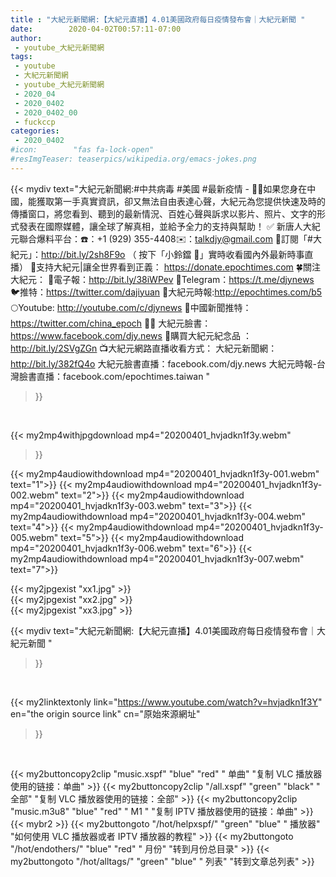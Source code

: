 ```yaml
---
title : "大紀元新聞網:【大紀元直播】4.01美國政府每日疫情發布會｜大紀元新聞 "
date:        2020-04-02T00:57:11-07:00
author:
 - youtube_大紀元新聞網
tags:
 - youtube
 - 大紀元新聞網
 - youtube_大紀元新聞網
 - 2020_04
 - 2020_0402
 - 2020_0402_00
 - fuckccp
categories:
 - 2020_0402
#icon:        "fas fa-lock-open"
#resImgTeaser: teaserpics/wikipedia.org/emacs-jokes.png
---
```







{{< mydiv text="大紀元新聞網:#中共病毒 #美國 #最新疫情 - ✍🏻如果您身在中國，能獲取第一手真實資訊，卻又無法自由表達心聲，大紀元為您提供快速及時的傳播窗口，將您看到、聽到的最新情況、百姓心聲與訴求以影片、照片、文字的形式發表在國際媒體，讓全球了解真相，並給予全力的支持與幫助！ ✅  新唐人大紀元聯合爆料平台：☎️：+1 (929) 355-4408✉️：talkdjy@gmail.com  🌸訂閱「#大紀元」：http://bit.ly/2sh8F9o （ 按下「小鈴鐺 🔔」實時收看國內外最新時事直播）  💐支持大紀元|讓全世界看到正義： https://donate.epochtimes.com  🍀關注大紀元： 💌電子報：http://bit.ly/38iWPev 📱Telegram：https://t.me/djynews 🐦推特：https://twitter.com/dajiyuan 📰大紀元時報:http://epochtimes.com/b5 🌕Youtube: http://youtube.com/c/djynews 🐤中國新聞推特：https://twitter.com/china_epoch ✍🏻  大紀元臉書：https://www.facebook.com/djy.news  🎁購買大紀元紀念品 ：http://bit.ly/2SVgZGn  📺大紀元網路直播收看方式： 大紀元新聞網：http://bit.ly/382fQ4o 大紀元臉書直播：facebook.com/djy.news 大紀元時報-台灣臉書直播：facebook.com/epochtimes.taiwan "
>}}
<br>


{{< my2mp4withjpgdownload mp4="20200401_hvjadkn1f3y.webm"
>}}

{{< my2mp4audiowithdownload mp4="20200401_hvjadkn1f3y-001.webm" text="1">}}
{{< my2mp4audiowithdownload mp4="20200401_hvjadkn1f3y-002.webm" text="2">}}
{{< my2mp4audiowithdownload mp4="20200401_hvjadkn1f3y-003.webm" text="3">}}
{{< my2mp4audiowithdownload mp4="20200401_hvjadkn1f3y-004.webm" text="4">}}
{{< my2mp4audiowithdownload mp4="20200401_hvjadkn1f3y-005.webm" text="5">}}
{{< my2mp4audiowithdownload mp4="20200401_hvjadkn1f3y-006.webm" text="6">}}
{{< my2mp4audiowithdownload mp4="20200401_hvjadkn1f3y-007.webm" text="7">}}


{{< my2jpgexist "xx1.jpg" >}}<br>
{{< my2jpgexist "xx2.jpg" >}}<br>
{{< my2jpgexist "xx3.jpg" >}}<br>



{{< mydiv text="大紀元新聞網:【大紀元直播】4.01美國政府每日疫情發布會｜大紀元新聞 "
>}}
<br>

{{< my2linktextonly link="https://www.youtube.com/watch?v=hvjadkn1f3Y"
en="the origin source link" cn="原始來源網址"
>}}


<br>


{{< my2buttoncopy2clip "music.xspf"        "blue"   "red"    " 单曲"  "复制 VLC 播放器使用的链接：单曲" >}} {{< my2buttoncopy2clip "/all.xspf"         "green"  "black"  " 全部"  "复制 VLC 播放器使用的链接：全部" >}} {{< my2buttoncopy2clip "music.m3u8"        "blue"   "red"    " M1 "    "复制 IPTV 播放器使用的链接：单曲" >}} {{< mybr2 >}} {{< my2buttongoto      "/hot/helpxspf/"    "green"  "blue"   " 播放器" "如何使用 VLC 播放器或者 IPTV 播放器的教程" >}} {{< my2buttongoto      "/hot/endothers/"   "blue"   "red"    " 月份"   "转到月份总目录" >}} {{< my2buttongoto      "/hot/alltags/"     "green"  "blue"   " 列表"   "转到文章总列表" >}} 
